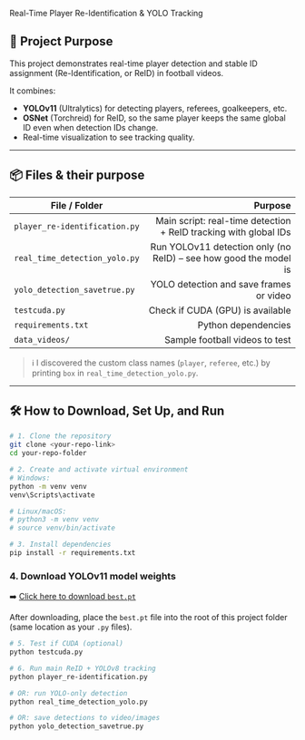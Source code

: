 Real-Time Player Re-Identification & YOLO Tracking

## 📌 **Project Purpose**
This project demonstrates real-time player detection and stable ID assignment (Re-Identification, or ReID) in football videos.

It combines:
- **YOLOv11** (Ultralytics) for detecting players, referees, goalkeepers, etc.
- **OSNet** (Torchreid) for ReID, so the same player keeps the same global ID even when detection IDs change.
- Real-time visualization to see tracking quality.

---

## 📦 **Files & their purpose**
| File / Folder | Purpose |
|---------------|--------:|
| `player_re-identification.py` | Main script: real-time detection + ReID tracking with global IDs |
| `real_time_detection_yolo.py` | Run YOLOv11 detection only (no ReID) – see how good the model is |
| `yolo_detection_savetrue.py` | YOLO detection and save frames or video |
| `testcuda.py` | Check if CUDA (GPU) is available |
| `requirements.txt` | Python dependencies |
| `data_videos/` | Sample football videos to test |

> ℹ️ I discovered the custom class names (`player`, `referee`, etc.) by printing `box` in `real_time_detection_yolo.py`.

---

## 🛠️ How to Download, Set Up, and Run

```bash
# 1. Clone the repository
git clone <your-repo-link>
cd your-repo-folder
```
```bash
# 2. Create and activate virtual environment
# Windows:
python -m venv venv
venv\Scripts\activate
```
```bash
# Linux/macOS:
# python3 -m venv venv
# source venv/bin/activate
```
```bash
# 3. Install dependencies
pip install -r requirements.txt
```

### 4. Download YOLOv11 model weights

➡️ [Click here to download `best.pt`](https://drive.google.com/uc?export=download&id=1-5fOSHOSB9UXyP_enOoZNAMScrePVcMD)

After downloading, place the `best.pt` file into the root of this project folder (same location as your `.py` files).

```bash
# 5. Test if CUDA (optional)
python testcuda.py
```
```bash
# 6. Run main ReID + YOLOv8 tracking
python player_re-identification.py
```
```bash
# OR: run YOLO-only detection
python real_time_detection_yolo.py
```
```bash
# OR: save detections to video/images
python yolo_detection_savetrue.py
```
